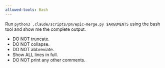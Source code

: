 ```yaml
---
allowed-tools: Bash
---
```


Run `python3 .claude/scripts/pm/epic-merge.py $ARGUMENTS` using the bash tool and show me the complete output.

- DO NOT truncate.
- DO NOT collapse.
- DO NOT abbreviate.
- Show ALL lines in full.
- DO NOT print any other comments.
